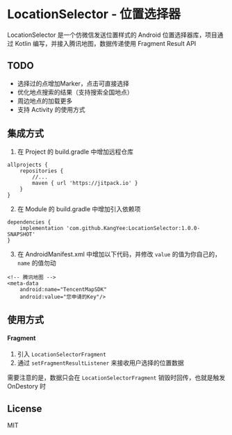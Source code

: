 # LocationSelector - 位置选择器

LocationSelector 是一个仿微信发送位置样式的 Android 位置选择器库，项目通过 Kotlin 编写，并接入腾讯地图，数据传递使用 Fragment Result API

## TODO
- 选择过的点增加Marker，点击可直接选择
- 优化地点搜索的结果（支持搜索全国地点）
- 周边地点的加载更多
- 支持 Activity 的使用方式

## 集成方式

1.    在 Project 的 build.gradle 中增加远程仓库

```
allprojects {
    repositories {
        //...
        maven { url 'https://jitpack.io' }
    }
}
```

2.    在 Module 的 build.gradle 中增加引入依赖项

```
dependencies {
    implementation 'com.github.KangYee:LocationSelector:1.0.0-SNAPSHOT'
}
```

3.    在 AndroidManifest.xml 中增加以下代码，并修改 `value` 的值为你自己的，`name` 的值勿动

```
<!-- 腾讯地图 -->
<meta-data
    android:name="TencentMapSDK"
    android:value="您申请的Key"/>
```


## 使用方式

#### Fragment

1. 引入 `LocationSelectorFragment`
2. 通过 `setFragmentResultListener` 来接收用户选择的位置数据


需要注意的是，数据只会在 `LocationSelectorFragment` 销毁时回传，也就是触发 OnDestory 时


## License

MIT
